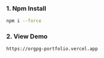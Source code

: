 ### 1. Npm Install

```sh
npm i --force
```

### 2. View Demo

```sh
https://orgpg-portfolio.vercel.app
```
